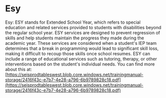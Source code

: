 # Esy
Esy: ESY stands for Extended School Year, which refers to special education and related services provided to students with disabilities beyond the regular school year. ESY services are designed to prevent regression of skills and help students maintain the progress they made during the academic year. These services are considered when a student's IEP team determines that a break in programming would lead to significant skill loss, making it difficult to recoup those skills once school resumes. ESY can include a range of educational services such as tutoring, therapy, or other interventions based on the student's individual needs.
You can find more about this at: [https://seisprodtableswest.blob.core.windows.net/trainingmanual-storage/2416f43c-e7b7-4e28-a796-6b9789828c18.pdf](https://seisprodtableswest.blob.core.windows.net/trainingmanual-storage/2416f43c-e7b7-4e28-a796-6b9789828c18.pdf)